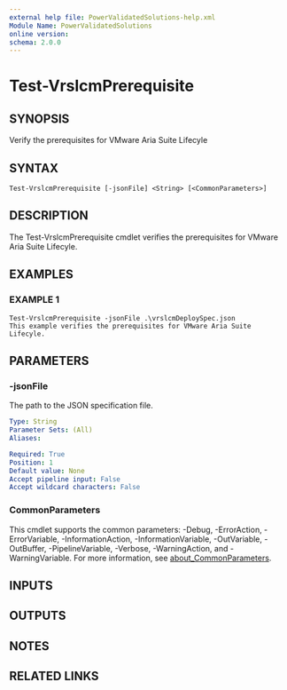 ```yaml
---
external help file: PowerValidatedSolutions-help.xml
Module Name: PowerValidatedSolutions
online version:
schema: 2.0.0
---
```


# Test-VrslcmPrerequisite

## SYNOPSIS
Verify the prerequisites for VMware Aria Suite Lifecyle

## SYNTAX

```
Test-VrslcmPrerequisite [-jsonFile] <String> [<CommonParameters>]
```

## DESCRIPTION
The Test-VrslcmPrerequisite cmdlet verifies the prerequisites for VMware Aria Suite Lifecyle.

## EXAMPLES

### EXAMPLE 1
```
Test-VrslcmPrerequisite -jsonFile .\vrslcmDeploySpec.json
This example verifies the prerequisites for VMware Aria Suite Lifecyle.
```

## PARAMETERS

### -jsonFile
The path to the JSON specification file.

```yaml
Type: String
Parameter Sets: (All)
Aliases:

Required: True
Position: 1
Default value: None
Accept pipeline input: False
Accept wildcard characters: False
```

### CommonParameters
This cmdlet supports the common parameters: -Debug, -ErrorAction, -ErrorVariable, -InformationAction, -InformationVariable, -OutVariable, -OutBuffer, -PipelineVariable, -Verbose, -WarningAction, and -WarningVariable. For more information, see [about_CommonParameters](http://go.microsoft.com/fwlink/?LinkID=113216).

## INPUTS

## OUTPUTS

## NOTES

## RELATED LINKS
